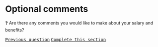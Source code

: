 # Optional comments

:question: Are there any comments you would like to make about your salary and benefits?

<kbd>[Previous question](./Da_5_salary_confirmation.md)</kbd>
<kbd>[Complete this section](../0_intro_basis_main/0_4_main_form.md)</kbd>